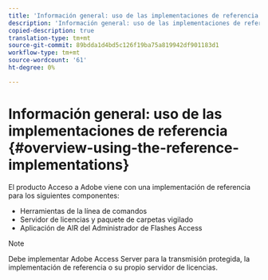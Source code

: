 ```yaml
---
title: 'Información general: uso de las implementaciones de referencia'
description: 'Información general: uso de las implementaciones de referencia'
copied-description: true
translation-type: tm+mt
source-git-commit: 89bdda1d4bd5c126f19ba75a819942df901183d1
workflow-type: tm+mt
source-wordcount: '61'
ht-degree: 0%

---
```



# Información general: uso de las implementaciones de referencia {#overview-using-the-reference-implementations}

El producto Acceso a Adobe viene con una implementación de referencia para los siguientes componentes:

* Herramientas de la línea de comandos
* Servidor de licencias y paquete de carpetas vigilado
* Aplicación de AIR del Administrador de Flashes Access

>[!NOTE]
>
>Debe implementar Adobe Access Server para la transmisión protegida, la implementación de referencia o su propio servidor de licencias.